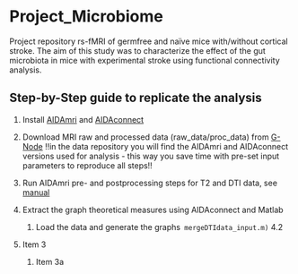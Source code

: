 # Project_Microbiome
Project repository rs-fMRI of germfree and naïve mice with/without cortical stroke. 
The aim of this study was to characterize the effect of the gut microbiota in mice with experimental stroke using functional connectivity analysis. 

## Step-by-Step guide to replicate the analysis

1. Install [AIDAmri](https://github.com/aswendtlab/AIDAmri) and [AIDAconnect](https://github.com/aswendtlab/AIDAconnect)

2. Download MRI raw and processed data (raw_data/proc_data) from [G-Node](https://doi.org/10.12751/g-node.699mgv)
!!in the data repository you will find the AIDAmri and AIDAconnect versions used for analysis - this way you save time with pre-set input parameters to reproduce all steps!!

3. Run AIDAmri pre- and postprocessing steps for T2 and DTI data, see [manual](https://github.com/aswendtlab/AIDAmri/blob/master/manual.pdf)

4. Extract the graph theoretical measures using AIDAconnect and Matlab
   1. Load the data and generate the graphs``` mergeDTIdata_input.m)```
4.2

1. Item 3
   1. Item 3a
  
